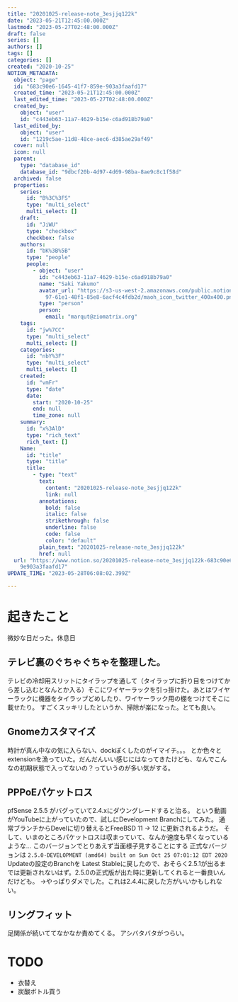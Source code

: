 ```yaml
---
title: "20201025-release-note_3esjjq122k"
date: "2023-05-21T12:45:00.000Z"
lastmod: "2023-05-27T02:48:00.000Z"
draft: false
series: []
authors: []
tags: []
categories: []
created: "2020-10-25"
NOTION_METADATA:
  object: "page"
  id: "683c90e6-1645-41f7-859e-903a3faafd17"
  created_time: "2023-05-21T12:45:00.000Z"
  last_edited_time: "2023-05-27T02:48:00.000Z"
  created_by:
    object: "user"
    id: "c443eb63-11a7-4629-b15e-c6ad918b79a0"
  last_edited_by:
    object: "user"
    id: "1219c5ae-11d8-48ce-aec6-d385ae29af49"
  cover: null
  icon: null
  parent:
    type: "database_id"
    database_id: "9dbcf20b-4d97-4d69-98ba-8ae9c8c1f58d"
  archived: false
  properties:
    series:
      id: "B%3C%3FS"
      type: "multi_select"
      multi_select: []
    draft:
      id: "JiWU"
      type: "checkbox"
      checkbox: false
    authors:
      id: "bK%3B%5B"
      type: "people"
      people:
        - object: "user"
          id: "c443eb63-11a7-4629-b15e-c6ad918b79a0"
          name: "Saki Yakumo"
          avatar_url: "https://s3-us-west-2.amazonaws.com/public.notion-static.com/3ad1c4\
            97-61e1-48f1-85e8-6acf4c4fdb2d/maoh_icon_twitter_400x400.png"
          type: "person"
          person:
            email: "marqut@ziomatrix.org"
    tags:
      id: "jw%7CC"
      type: "multi_select"
      multi_select: []
    categories:
      id: "nbY%3F"
      type: "multi_select"
      multi_select: []
    created:
      id: "vmFr"
      type: "date"
      date:
        start: "2020-10-25"
        end: null
        time_zone: null
    summary:
      id: "x%3AlD"
      type: "rich_text"
      rich_text: []
    Name:
      id: "title"
      type: "title"
      title:
        - type: "text"
          text:
            content: "20201025-release-note_3esjjq122k"
            link: null
          annotations:
            bold: false
            italic: false
            strikethrough: false
            underline: false
            code: false
            color: "default"
          plain_text: "20201025-release-note_3esjjq122k"
          href: null
  url: "https://www.notion.so/20201025-release-note_3esjjq122k-683c90e6164541f785\
    9e903a3faafd17"
UPDATE_TIME: "2023-05-28T06:08:02.399Z"

---
```

<link rel="stylesheet" href="https://cdn.jsdelivr.net/npm/katex@0.16.2/dist/katex.min.css" integrity="sha384-bYdxxUwYipFNohQlHt0bjN/LCpueqWz13HufFEV1SUatKs1cm4L6fFgCi1jT643X" crossorigin="anonymous">


# 起きたこと


微妙な日だった。休息日


## テレビ裏のぐちゃぐちゃを整理した。


テレビの冷却用スリットにタイラップを通して（タイラップに折り目をつけてから差し込むとなんとか入る）そこにワイヤーラックを引っ掛けた。あとはワイヤーラックに機器をタイラップどめしたり、ワイヤーラック用の棚をつけてそこに載せたり。 すごくスッキリしたというか、掃除が楽になった。とても良い。


## Gnomeカスタマイズ


時計が真ん中なの気に入らない、dockぽくしたのがイマイチ。。。 とか色々とextensionを漁っていた。だんだんいい感じにはなってきたけども、なんでこんなの初期状態で入ってないの？っていうのが多い気がする。


## PPPoEパケットロス


pfSense 2.5.5 がバグっていて2.4.xにダウングレードすると治る。 という動画がYouTubeに上がっていたので、試しにDevelopment Branchにしてみた。 通常ブランチからDevelに切り替えるとFreeBSD 11 -> 12 に更新されるようだ。 そして、いまのところパケットロスは収まっていて、なんか速度も早くなっているような… このバージョンでとりあえず当面様子見することにする 正式なバージョンは `2.5.0-DEVELOPMENT (amd64) built on Sun Oct 25 07:01:12 EDT 2020` Updateの設定のBranchを Latest Stableに戻したので、おそらく2.5.1が出るまでは更新されないはず。2.5.0の正式版が出た時に更新してくれると一番良いんだけども。 →やっぱりダメでした。これは2.4.4に戻した方がいいかもしれない。


## リングフィット


足関係が続いててなかなか責めてくる。 アシバタバタがつらい。


# TODO

- 衣替え
- 炭酸ボトル買う
